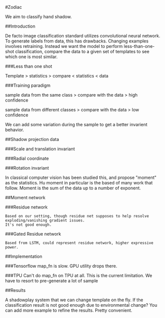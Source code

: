 #Zodiac

We aim to classify hand shadow.

##Introduction

De facto image classification standard utilizes convolutional neural network.
To generate labels from data, this has drawbacks. Changing examples involves retraining.
Instead we want the model to perform less-than-one-shot classification, compare the data to a given set of templates
to see which one is most similar.

###Less than one shot

Template > statistics > compare < statistics < data    

###Training paradigm

sample data from the same class > compare with the data > high confidence
 
sample data from different classes > compare with the data > low confidence

We can add some variation during the sample to get a better invarient behavior.

##Shadow projection data

###Scale and translation invariant

###Radial coordinate

###Rotation invariant

In classical computer vision has been studied this, and propose "moment" as the statistics.
Hu moment in particular is the based of many work that follow.
Moment is the sum of the data up to a number of exponent.

##Moment network

###Residue network
	
	Based on our setting, though residue net supposes to help resolve exploding/vanishing gradient issues.
	It's not good enough.

###Gated Residue network
	
	Based from LSTM, could represent residue network, higher expressive power.


##Implementation

###Tensorflow
	map_fn is slow. GPU utility drops there.

###TPU
	Can't do map_fn on TPU at all. This is the current limitation. We have to resort to pre-generate a lot of sample


##Results

A shadowplay system that we can change template on the fly. 
If the classification result is not good enough due to environmental change? You can add more example to refine the results.
Pretty convenient.